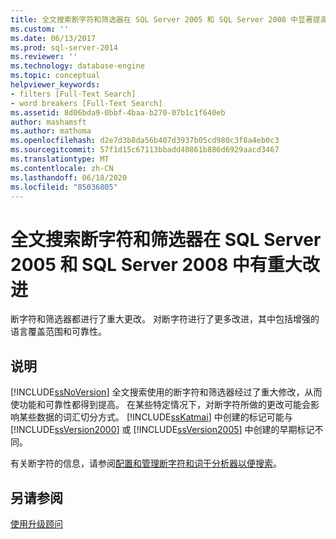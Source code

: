 ```yaml
---
title: 全文搜索断字符和筛选器在 SQL Server 2005 和 SQL Server 2008 中显著提高 |Microsoft Docs
ms.custom: ''
ms.date: 06/13/2017
ms.prod: sql-server-2014
ms.reviewer: ''
ms.technology: database-engine
ms.topic: conceptual
helpviewer_keywords:
- filters [Full-Text Search]
- word breakers [Full-Text Search]
ms.assetid: 8d06bda9-0bbf-4baa-b270-07b1c1f640eb
author: mashamsft
ms.author: mathoma
ms.openlocfilehash: d2e7d3b8da56b407d3937b05cd980c3f8a4eb0c3
ms.sourcegitcommit: 57f1d15c67113bbadd40861b886d6929aacd3467
ms.translationtype: MT
ms.contentlocale: zh-CN
ms.lasthandoff: 06/18/2020
ms.locfileid: "85036805"
---
```

# <a name="full-text-search-word-breakers-and-filters-significantly-improved-in-sql-server-2005-and-sql-server-2008"></a>全文搜索断字符和筛选器在 SQL Server 2005 和 SQL Server 2008 中有重大改进
  断字符和筛选器都进行了重大更改。 对断字符进行了更多改进，其中包括增强的语言覆盖范围和可靠性。  
  
## <a name="description"></a>说明  
 [!INCLUDE[ssNoVersion](../../includes/ssnoversion-md.md)] 全文搜索使用的断字符和筛选器经过了重大修改，从而使功能和可靠性都得到提高。 在某些特定情况下，对断字符所做的更改可能会影响某些数据的词汇切分方式。 [!INCLUDE[ssKatmai](../../includes/sskatmai-md.md)] 中创建的标记可能与 [!INCLUDE[ssVersion2000](../../includes/ssversion2000-md.md)] 或 [!INCLUDE[ssVersion2005](../../includes/ssversion2005-md.md)] 中创建的早期标记不同。  
  
 有关断字符的信息，请参阅[配置和管理断字符和词干分析器以便搜索](../../relational-databases/search/configure-and-manage-word-breakers-and-stemmers-for-search.md)。  
  
## <a name="see-also"></a>另请参阅  
 [使用升级顾问](../../../2014/sql-server/install/working-with-upgrade-advisor.md)  
  
  

